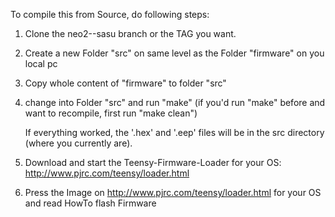 To compile this from Source, do following steps:

1) Clone the neo2--sasu branch or the TAG you want.

2) Create a new Folder "src" on same level as the Folder "firmware" on you local pc

3) Copy whole content of "firmware" to folder "src"

4) change into Folder "src" and run "make" (if you'd run "make" before and want to recompile, first run "make clean")

	If everything worked, the '.hex' and '.eep' files will be in the src directory (where you currently are).

5) Download and start the Teensy-Firmware-Loader for your OS: http://www.pjrc.com/teensy/loader.html

6) Press the Image on  http://www.pjrc.com/teensy/loader.html for your OS and read HowTo flash Firmware